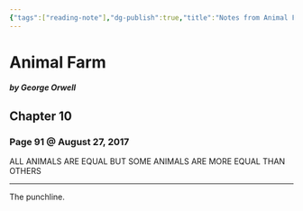 ```yaml
---
{"tags":["reading-note"],"dg-publish":true,"title":"Notes from Animal Farm by George Orwell","created":"2017-08-27T18:23:37+06:00","updated":"2023-01-30T23:41:17+06:00","permalink":"/personal/reading/notes-and-highlights/animal-farm-by-george-orwell/","dgPassFrontmatter":true}
---
```



# Animal Farm
##### by George Orwell

## Chapter 10
### Page 91 @ August 27, 2017
ALL ANIMALS ARE EQUAL BUT SOME ANIMALS ARE MORE EQUAL THAN OTHERS

---
The punchline.